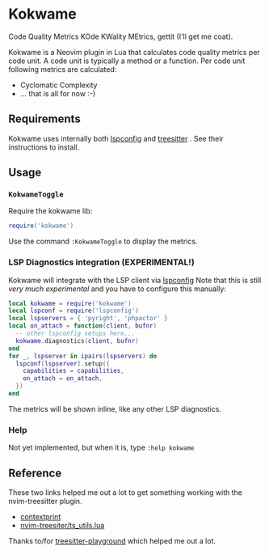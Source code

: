 # Kokwame

Code Quality Metrics
KOde KWality MEtrics, gettit (I'll get me coat).

Kokwame is a Neovim plugin in Lua that calculates code quality metrics per
code unit.  A code unit is typically a method or a function.
Per code unit following metrics are calculated:

  - Cyclomatic Complexity
  - ... that is all for now :-)


## Requirements
Kokwame uses internally both [lspconfig] and [treesitter] .  See their
instructions to install.

## Usage
### `KokwameToggle`
Require the kokwame lib:
```lua
require('kokwame')
```
Use the command `:KokwameToggle` to display the metrics.

### LSP Diagnostics integration (EXPERIMENTAL!)
Kokwame will integrate with the LSP client via [lspconfig](https://github.com/neovim/nvim-lspconfig)
Note that this is still _*very much experimental*_ and you have to configure this
manually:
```Lua
local kokwame = require('kokwame')
local lspconf = require('lspconfig')
local lspservers = { 'pyright', 'phpactor' }
local on_attach = function(client, bufnr)
  -- other lspconfig setups here...
  kokwame.diagnostics(client, bufnr)
end
for _, lspserver in ipairs(lspservers) do
  lspconf[lspserver].setup({
    capabilities = capabilities,
    on_attach = on_attach,
  })
end
```
The metrics will be shown inline, like any other LSP diagnostics.

### Help
Not yet implemented, but when it is, type `:help kokwame`

## Reference
These two links helped me out a lot to get something working with the
nvim-treesitter plugin.  

  - [contextprint](https://github.com/polarmutex/contextprint.nvim/blob/main/lua/contextprint/nodes.lua)
  - [nvim-treesiter/ts_utils.lua](https://github.com/nvim-treesitter/nvim-treesitter/blob/master/lua/nvim-treesitter/ts_utils.lua)

Thanks to/for [treesitter-playground](https://github.com/nvim-treesitter/playground) which helped me out a lot.

[treesitter]: https://github.com/nvim-treesitter/nvim-treesitter
[lspconfig]: https://github.com/neovim/nvim-lspconfig

<!-- vim: set tw=78 wrapmargin=78 spell: -->

